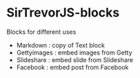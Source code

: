SirTrevorJS-blocks
==================

Blocks for different uses

 * Markdown : copy of Text block
 * Gettyimages : embed images from Getty
 * Slideshare : embed slide from Slideshare
 * Facebook : embed post from Facebook